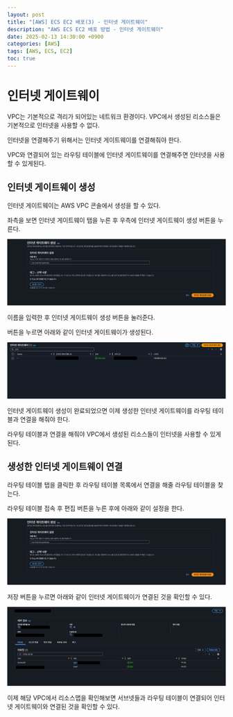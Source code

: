 ```yaml
---
layout: post
title: "[AWS] ECS EC2 배포(3) - 인터넷 게이트웨이"
description: "AWS ECS EC2 배포 방법 - 인터넷 게이트웨이"
date: 2025-02-13 14:30:00 +0900
categories: [AWS]
tags: [AWS, ECS, EC2]
toc: true
---
```


# 인터넷 게이트웨이

VPC는 기본적으로 격리가 되어있는 네트워크 환경이다. VPC에서 생성된 리소스들은 기본적으로 인터넷을 사용할 수 없다.

인터넷을 연결해주기 위해서는 인터넷 게이트웨이를 연결해줘야 한다.

VPC와 연결되어 있는 라우팅 테이블에 인터넷 게이트웨이를 연결해주면 인터넷을 사용할 수 있게된다.

## 인터넷 게이트웨이 생성

인터넷 게이트웨이는 AWS VPC 콘솔에서 생성을 할 수 있다.

좌측을 보면 인터넷 게이트웨이 탭을 누른 후 우측에 인터넷 게이트웨이 생성 버튼을 누른다.

![인터넷 게이트웨이 생성](/assets/img/post/screenshot-2025-02-13-13-09-17.png)

이름을 입력한 후 인터넷 게이트웨이 생성 버튼을 눌러준다.

버튼을 누르면 아래와 같이 인터넷 게이트웨이가 생성된다.

![인터넷 게이트웨이 생성 완료](/assets/img/post/screenshot2025-02-13-13-12-06.png)

인터넷 게이트웨이 생성이 완료되었으면 이제 생성한 인터넷 게이트웨이를 라우팅 테이블과 연결을 해줘야 한다.

라우팅 테이블과 연결을 해줘야 VPC에서 생성된 리소스들이 인터넷을 사용할 수 있게된다.

## 생성한 인터넷 게이트웨이 연결

라우팅 테이블 탭을 클릭한 후 라우팅 테이블 목록에서 연결을 해줄 라우팅 테이블을 찾는다.

라우팅 테이블 접속 후 편집 버튼을 누른 후에 아래와 같이 설정을 한다.

![라우팅 테이블 편집](/assets/img/post/screenshot-2025-02-13-13-09-17.png)

저장 버튼을 누르면 아래와 같이 인터넷 게이트웨이가 연결된 것을 확인할 수 있다.

![라우팅 테이블 확인](/assets/img/post/screenshot-2025-02-13-13-16-09.png)

이제 해당 VPC에서 리소스맵을 확인해보면 서브넷들과 라우팅 테이블이 연결되어 인터넷 게이트웨이와 연결된 것을 확인할 수 있다.
